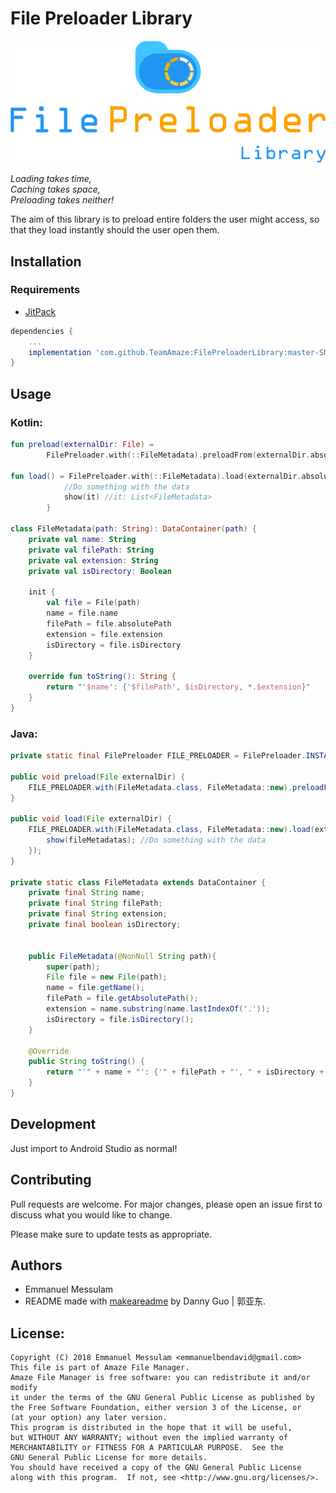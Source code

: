 # File Preloader Library

<p align="center">
    <img src="static/logo.png" data-canonical-src="static/logo.png"/>
</p>

*Loading takes time,  
Caching takes space,  
Preloading takes neither!*

The aim of this library is to preload entire folders the user might access, so that they load instantly should the user open them.

## Installation

### Requirements
* [JitPack](https://jitpack.io/)

```gradle
dependencies {
    ...
    implementation 'com.github.TeamAmaze:FilePreloaderLibrary:master-SNAPSHOT' //Folder preloading
}
```

## Usage

### Kotlin:
```kotlin
fun preload(externalDir: File) =
        FilePreloader.with(::FileMetadata).preloadFrom(externalDir.absolutePath)

fun load() = FilePreloader.with(::FileMetadata).load(externalDir.absolutePath) {
            //Do something with the data
            show(it) //it: List<FileMetadata>
        }

class FileMetadata(path: String): DataContainer(path) {
    private val name: String
    private val filePath: String
    private val extension: String
    private val isDirectory: Boolean

    init {
        val file = File(path)
        name = file.name
        filePath = file.absolutePath
        extension = file.extension
        isDirectory = file.isDirectory
    }

    override fun toString(): String {
        return "'$name': {'$filePath', $isDirectory, *.$extension}"
    }
}
```

### Java:
```java
private static final FilePreloader FILE_PRELOADER = FilePreloader.INSTANCE;

public void preload(File externalDir) {
    FILE_PRELOADER.with(FileMetadata.class, FileMetadata::new).preloadFrom(externalDir.getAbsolutePath());
}

public void load(File externalDir) {
    FILE_PRELOADER.with(FileMetadata.class, FileMetadata::new).load(externalDir.getAbsolutePath(), (fileMetadatas) -> {
        show(fileMetadatas); //Do something with the data
    });
}

private static class FileMetadata extends DataContainer {
    private final String name;
    private final String filePath;
    private final String extension;
    private final boolean isDirectory;


    public FileMetadata(@NonNull String path){
        super(path);
        File file = new File(path);
        name = file.getName();
        filePath = file.getAbsolutePath();
        extension = name.substring(name.lastIndexOf('.'));
        isDirectory = file.isDirectory();
    }

    @Override
    public String toString() {
        return "'" + name + "': {'" + filePath + "', " + isDirectory + ", *." + extension + "}";
    }
}
```

## Development

Just import to Android Studio as normal!

## Contributing
Pull requests are welcome. For major changes, please open an issue first to discuss what you would like to change.

Please make sure to update tests as appropriate.

Authors
---
- Emmanuel Messulam
- README made with [makeareadme](https://www.makeareadme.com/) by Danny Guo | 郭亚东.

License:
---
    Copyright (C) 2018 Emmanuel Messulam <emmanuelbendavid@gmail.com>
    This file is part of Amaze File Manager.
    Amaze File Manager is free software: you can redistribute it and/or modify
    it under the terms of the GNU General Public License as published by
    the Free Software Foundation, either version 3 of the License, or
    (at your option) any later version.
    This program is distributed in the hope that it will be useful,
    but WITHOUT ANY WARRANTY; without even the implied warranty of
    MERCHANTABILITY or FITNESS FOR A PARTICULAR PURPOSE.  See the
    GNU General Public License for more details.
    You should have received a copy of the GNU General Public License
    along with this program.  If not, see <http://www.gnu.org/licenses/>.
